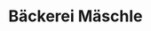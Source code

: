 ---
title: "Bäckerei Mäschle"
url: /ehingen-donau/baeckerei-maeschle-lindenstrasse/
shop: Bäckerei
---